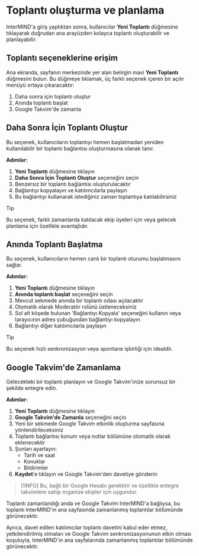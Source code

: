 # Toplantı oluşturma ve planlama

InterMIND'a giriş yaptıktan sonra, kullanıcılar **Yeni Toplantı** düğmesine tıklayarak doğrudan ana arayüzden kolayca toplantı oluşturabilir ve planlayabilir.

## Toplantı seçeneklerine erişim

Ana ekranda, sayfanın merkezinde yer alan belirgin mavi **Yeni Toplantı** düğmesini bulun. Bu düğmeye tıklamak, üç farklı seçenek içeren bir açılır menüyü ortaya çıkaracaktır:

1. Daha sonra için toplantı oluştur
2. Anında toplantı başlat
3. Google Takvim'de zamanla

## Daha Sonra İçin Toplantı Oluştur

Bu seçenek, kullanıcıların toplantıyı hemen başlatmadan yeniden kullanılabilir bir toplantı bağlantısı oluşturmasına olanak tanır.

**Adımlar:**

1. **Yeni Toplantı** düğmesine tıklayın
2. **Daha Sonra İçin Toplantı Oluştur** seçeneğini seçin
3. Benzersiz bir toplantı bağlantısı oluşturulacaktır
4. Bağlantıyı kopyalayın ve katılımcılarla paylaşın
5. Bu bağlantıyı kullanarak istediğiniz zaman toplantıya katılabilirsiniz

> [!TIP]
> Bu seçenek, farklı zamanlarda katılacak ekip üyeleri için veya gelecek planlama için özellikle avantajlıdır.

## Anında Toplantı Başlatma

Bu seçenek, kullanıcıların hemen canlı bir toplantı oturumu başlatmasını sağlar.

**Adımlar:**

1. **Yeni Toplantı** düğmesine tıklayın
2. **Anında toplantı başlat** seçeneğini seçin
3. Mevcut sekmede anında bir toplantı odası açılacaktır
4. Otomatik olarak Moderatör rolünü üstleneceksiniz
5. Sol alt köşede bulunan 'Bağlantıyı Kopyala' seçeneğini kullanın veya tarayıcının adres çubuğundan bağlantıyı kopyalayın
6. Bağlantıyı diğer katılımcılarla paylaşın

> [!TIP]
> Bu seçenek hızlı senkronizasyon veya spontane işbirliği için idealdir.

## Google Takvim'de Zamanlama

Gelecekteki bir toplantı planlayın ve Google Takvim'inize sorunsuz bir şekilde entegre edin.

**Adımlar:**

1. **Yeni Toplantı** düğmesine tıklayın
2. **Google Takvim'de Zamanla** seçeneğini seçin
3. Yeni bir sekmede Google Takvim etkinlik oluşturma sayfasına yönlendirileceksiniz
4. Toplantı bağlantısı konum veya notlar bölümüne otomatik olarak eklenecektir
5. Şunları ayarlayın:
   - Tarih ve saat
   - Konuklar
   - Bildirimler
6. **Kaydet**'e tıklayın ve Google Takvim'den davetiye gönderin

> [!INFO]
> Bu, bağlı bir Google Hesabı gerektirir ve özellikle entegre takvimlere sahip organize ekipler için uygundur.

Toplantı zamanlandığı anda ve Google Takvim InterMIND'a bağlıysa, bu toplantı InterMIND'ın ana sayfasında zamanlanmış toplantılar bölümünde görünecektir.

Ayrıca, davet edilen katılımcılar toplantı davetini kabul eder etmez, yetkilendirilmiş olmaları ve Google Takvim senkronizasyonunun etkin olması koşuluyla, InterMIND'ın ana sayfalarında zamanlanmış toplantılar bölümünde görünecektir.